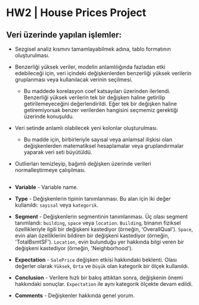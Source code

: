 # HW2 | House Prices Project

## Veri üzerinde yapılan işlemler:

* Sezgisel analiz kısmını tamamlayabilmek adına, tablo formatının oluşturulması.

* Benzerliği yüksek veriler, modelin anlamlılığında fazladan etki edebileceği için, veri içindeki değişkenlerden benzerliği yüksek verilerin gruplanması veya kullanılacak verinin seçilmesi.

    - Bu maddede korelasyon coef katsayıları üzerinden ilerlendi. Benzerliği yüksek verilerin tek bir değişken haline getirilip getirilemeyeceğini değerlendirildi. Eğer tek bir değişken haline getiremiyorsak benzer verilerden hangisini seçmemiz gerektiği üzerinde konuşuldu.
    
* Veri setinde anlamlı olabilecek yeni kolonlar oluşturulması.

    - Bu madde için, birbirleriyle sayısal veya anlamsal ilişkisi olan değişkenlerden matematiksel hesaplamalar veya gruplandırmalar yaparak veri seti büyütüldü.
  
* Outlierları temizleyip, bağımlı değişken üzerinde verileri normalleştirmeye çalışılması.

##

* **Variable** - Variable name.

* **Type** - Değişkenlerin tipinin tanımlanması. Bu alan için iki değer kullanıldı: `sayısal` veya `kategorik`.

* **Segment** - Değişkenlerin segmentinin tanımlanması. Üç olası segment tanımlandı: `building`, `space` veya `location`. `Building`, binanın fiziksel özellikleriyle ilgili bir değişkeni kastediyor (örneğin, 'OverallQual'). `Space`, evin alan özelliklerini bildiren bir değişkeni kastediyor (örneğin, 'TotalBsmtSF'). `Location`, evin bulunduğu yer hakkında bilgi veren bir değişkeni kastediyor (örneğin, 'Neighborhood').

* **Expectation** - `SalePrice` değişken etkisi hakkındaki beklenti. Olası değerler olarak `Yüksek`, `Orta` ve `Düşük` olan kategorik bir ölçek kullanıldı.

* **Conclusion** - Verilere hızlı bir bakış attıktan sonra, değişkenin önemi hakkındaki sonuçlar. `Expectation` ile aynı kategorik ölçekte devam edildi.

* **Comments** - Değişkenler hakkında genel yorum.

